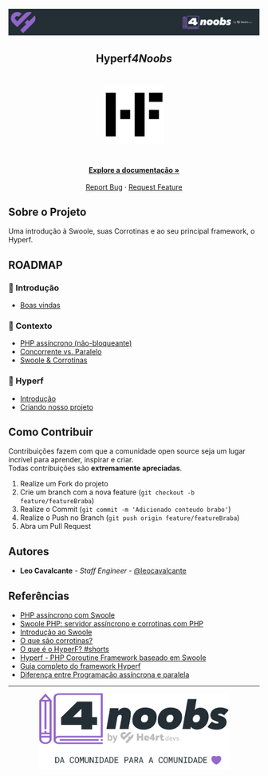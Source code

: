 <!-- Logo 4noobs -->

<p align="center">
  <a href="https://github.com/he4rt/4noobs" target="_blank">
    <img src="assets/header_4noobs.svg">
  </a>
</p>

<!-- Title -->

<p align="center">
  <h2 align="center"><b>Hyperf</b><i>4Noobs</i></h2>

  <h1 align="center"><img src="assets/hyperf.png" alt="Logo do Hyperf" width="120"></h1>
  
  <p align="center">
    <br />
    <a href="#roadmap"><strong>Explore a documentação »</strong></a>
    <br />
    <br />
    <a href="https://github.com/opencodeco/hyperf-4noobs/issues">Report Bug</a>
    ·
    <a href="https://github.com/opencodeco/hyperf-4noobs/issues">Request Feature</a>
  </p>
</p>
    
 <!-- ABOUT THE PROJECT -->

## Sobre o Projeto
Uma introdução à Swoole, suas Corrotinas e ao seu principal framework, o Hyperf.

<!-- ROADMAP OF PROJECT -->

## ROADMAP

### 💜 Introdução
- [Boas vindas](content/welcome.md)

### 🐘 Contexto
- [PHP assíncrono (não-bloqueante)](content/non-blocking-php.md)
- [Concorrente vs. Paralelo](content/concurrency-vs-parallelism.md)
- [Swoole & Corrotinas](content/swoole.md)

### 🚀 Hyperf
- [Introdução](content/introduction.md)
- [Criando nosso projeto](content/create-project.md)

<!-- CONTRIBUTING -->

## Como Contribuir

Contribuições fazem com que a comunidade open source seja um lugar incrível para aprender, inspirar e criar.<br>
Todas contribuições são **extremamente apreciadas**.

1. Realize um Fork do projeto
2. Crie um branch com a nova feature (`git checkout -b feature/featureBraba`)
3. Realize o Commit (`git commit -m 'Adicionado conteudo brabo'`)
4. Realize o Push no Branch (`git push origin feature/featureBraba`)
5. Abra um Pull Request

## Autores

- **Leo Cavalcante** - _Staff Engineer_ - [@leocavalcante](https://twitter.com/leocavalcante)

## Referências 

- [PHP assíncrono com Swoole](https://www.youtube.com/watch?v=qgXj4eyrT-Q)
- [Swoole PHP: servidor assíncrono e corrotinas com PHP](https://www.alura.com.br/conteudo/swoole-php-servidor-assincrono-corrotinas-php)
- [Introdução ao Swoole](https://www.treinaweb.com.br/blog/introducao-ao-swoole-framework-php-assincrono-baseado-em-corrotinas)
- [O que são corrotinas?](https://www.youtube.com/watch?v=Nbt0eQHChoI)
- [O que é o HyperF? #shorts](https://www.youtube.com/watch?v=gEoONCmIuZM)
- [Hyperf - PHP Coroutine Framework baseado em Swoole](https://leocarmo.dev/hyperf-php-coroutine-framework-baseado-em-swoole)
- [Guia completo do framework Hyperf](https://programadoresdepre.com.br/guia-completo-do-framework-hyperf-para-construcao-de-aplicativos-php-modernos/)
- [Diferença entre  Programação assíncrona e paralela](https://youtu.be/zLfXPSeCkB8)

---

<p align="center">
  <a href="https://github.com/he4rt/4noobs" target="_blank">
    <img src="assets/footer_4noobs.svg" width="380">
  </a>
</p>
